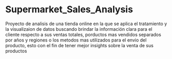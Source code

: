 # Supermarket_Sales_Analysis
Proyecto de analisis de una tienda online en la que se aplica el tratamiento y la visualizaion de datos buscando brindar la información clara para el cliente respecto a sus ventas totales,  porductos mas vendidos separados por años y regiones o los metodos mas utilizados para el envio del producto, esto con el fin de tener mejor insights sobre la venta de sus productos
